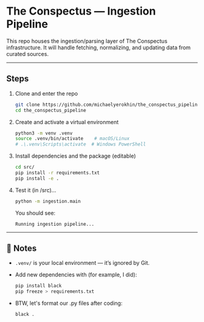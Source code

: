 # The Conspectus — Ingestion Pipeline

This repo houses the ingestion/parsing layer of The Conspectus infrastructure. It will handle fetching, normalizing, and updating data from curated sources.

---

## Steps

1. Clone and enter the repo
   
   ```bash
   git clone https://github.com/michaelyerokhin/the_conspectus_pipeline
   cd the_conspectus_pipeline
   ```

2. Create and activate a virtual environment

   ```bash
   python3 -m venv .venv
   source .venv/bin/activate    # macOS/Linux
   # .\.venv\Scripts\activate  # Windows PowerShell
   ```

3. Install dependencies and the package (editable)

   ```bash
   cd src/
   pip install -r requirements.txt
   pip install -e .
   ```

4. Test it (in /src)...

   ```bash
   python -m ingestion.main
   ```

   You should see:

   ```
   Running ingestion pipeline...
   ```

---

## 🧰 Notes

- `.venv/` is your local environment — it’s ignored by Git.
- Add new dependencies with (for example, I did):

  ```bash
  pip install black
  pip freeze > requirements.txt
  ```

- BTW, let's format our .py files after coding:

  ```bash
  black .
  ```